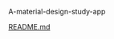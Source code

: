  A-material-design-study-app

 [README.md](https://github.com/user-attachments/files/17840592/README.md)
